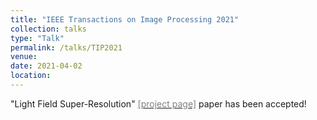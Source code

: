 ```yaml
---
title: "IEEE Transactions on Image Processing 2021"
collection: talks
type: "Talk"
permalink: /talks/TIP2021
venue: 
date: 2021-04-02
location: 
---
```


"Light Field Super-Resolution" [<span style="color:grey">[project page]</span>](http://mcl.korea.ac.kr/ksko_tip2021) paper has been accepted!

